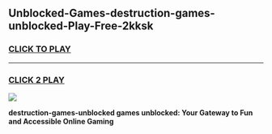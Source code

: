 
## Unblocked-Games-destruction-games-unblocked-Play-Free-2kksk
<h3>
<a href="https://premium76.site?title=destruction-games-unblocked&ref=18A1">CLICK TO PLAY</a></h3>
<hr>

<h3>
<a href="https://premium76.site?title=destruction-games-unblocked&ref=18A1">CLICK 2 PLAY</a>
  
</h3>

<a href="https://premium76.site?title=destruction-games-unblocked&ref=18A1"><img src="https://clearcache.store/games.png"></a>


**destruction-games-unblocked games unblocked: Your Gateway to Fun and Accessible Online Gaming**
